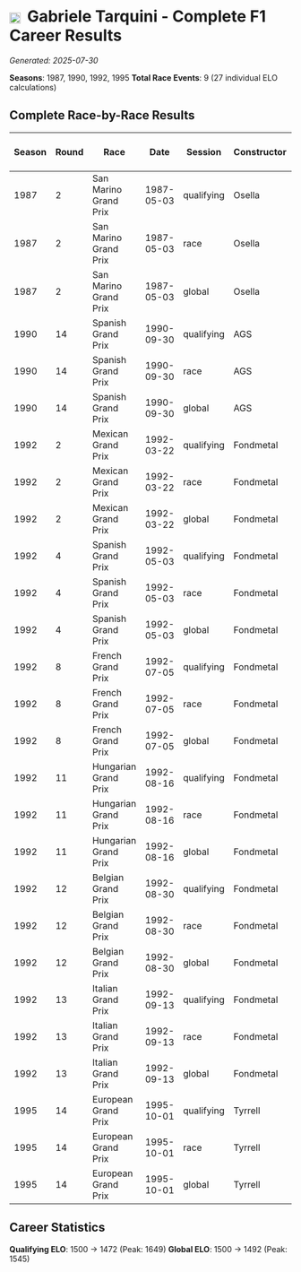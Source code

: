 # <img src="https://upload.wikimedia.org/wikipedia/commons/0/03/Flag_of_Italy.svg" alt="Italy" width="20" height="auto" style="vertical-align: middle; margin-right: 5px;" onerror="this.outerHTML='🇮🇹'; this.style.marginRight='5px';"/> Gabriele Tarquini - Complete F1 Career Results

*Generated: 2025-07-30*

**Seasons**: 1987, 1990, 1992, 1995
**Total Race Events**: 9 (27 individual ELO calculations)

## Complete Race-by-Race Results

| Season | Round | Race | Date | Session | Constructor | Position | Starting ELO | ELO Change | Final ELO | Teammate | Teammate Position | Teammate Starting ELO | Teammate ELO Change | Teammate Final ELO |
|--------|-------|------|------|---------|-------------|----------|--------------|------------|-----------|----------|-------------------|----------------------|---------------------|-------------------|
| 1987 | 2 | San Marino Grand Prix | 1987-05-03 | qualifying | Osella | 25 | 1500 | -33 | 1467 | <img src="https://upload.wikimedia.org/wikipedia/commons/0/03/Flag_of_Italy.svg" alt="Italy" width="20" height="auto" style="vertical-align: middle; margin-right: 5px;" onerror="this.outerHTML='🇮🇹'; this.style.marginRight='5px';"/> Alex Caffi | 19 | N/A | N/A | N/A |
| 1987 | 2 | San Marino Grand Prix | 1987-05-03 | race | Osella | DNF | 1500 | N/A | 1500 | <img src="https://upload.wikimedia.org/wikipedia/commons/0/03/Flag_of_Italy.svg" alt="Italy" width="20" height="auto" style="vertical-align: middle; margin-right: 5px;" onerror="this.outerHTML='🇮🇹'; this.style.marginRight='5px';"/> Alex Caffi | DNF | N/A | N/A | N/A |
| 1987 | 2 | San Marino Grand Prix | 1987-05-03 | global | Osella | Q:25/R:DNF | 1500 | -10 | 1490 | <img src="https://upload.wikimedia.org/wikipedia/commons/0/03/Flag_of_Italy.svg" alt="Italy" width="20" height="auto" style="vertical-align: middle; margin-right: 5px;" onerror="this.outerHTML='🇮🇹'; this.style.marginRight='5px';"/> Alex Caffi | Q:19/R:DNF | N/A | N/A | N/A |
| 1990 | 14 | Spanish Grand Prix | 1990-09-30 | qualifying | AGS | 22 | 1500 | +19 | 1519 | <img src="https://upload.wikimedia.org/wikipedia/commons/c/c3/Flag_of_France.svg" alt="France" width="20" height="auto" style="vertical-align: middle; margin-right: 5px;" onerror="this.outerHTML='🇫🇷'; this.style.marginRight='5px';"/> Yannick Dalmas | 23 | N/A | N/A | N/A |
| 1990 | 14 | Spanish Grand Prix | 1990-09-30 | race | AGS | DNF | 1500 | N/A | 1500 | <img src="https://upload.wikimedia.org/wikipedia/commons/c/c3/Flag_of_France.svg" alt="France" width="20" height="auto" style="vertical-align: middle; margin-right: 5px;" onerror="this.outerHTML='🇫🇷'; this.style.marginRight='5px';"/> Yannick Dalmas | 9 | N/A | N/A | N/A |
| 1990 | 14 | Spanish Grand Prix | 1990-09-30 | global | AGS | Q:22/R:DNF | 1500 | +6 | 1506 | <img src="https://upload.wikimedia.org/wikipedia/commons/c/c3/Flag_of_France.svg" alt="France" width="20" height="auto" style="vertical-align: middle; margin-right: 5px;" onerror="this.outerHTML='🇫🇷'; this.style.marginRight='5px';"/> Yannick Dalmas | Q:23/R:9 | N/A | N/A | N/A |
| 1992 | 2 | Mexican Grand Prix | 1992-03-22 | qualifying | Fondmetal | 14 | 1500 | +32 | 1532 | <img src="https://upload.wikimedia.org/wikipedia/commons/f/f3/Flag_of_Switzerland.svg" alt="Switzerland" width="20" height="auto" style="vertical-align: middle; margin-right: 5px;" onerror="this.outerHTML='🇨🇭'; this.style.marginRight='5px';"/> Andrea Chiesa | 23 | N/A | N/A | N/A |
| 1992 | 2 | Mexican Grand Prix | 1992-03-22 | race | Fondmetal | DNF | 1500 | N/A | 1500 | <img src="https://upload.wikimedia.org/wikipedia/commons/f/f3/Flag_of_Switzerland.svg" alt="Switzerland" width="20" height="auto" style="vertical-align: middle; margin-right: 5px;" onerror="this.outerHTML='🇨🇭'; this.style.marginRight='5px';"/> Andrea Chiesa | DNF | N/A | N/A | N/A |
| 1992 | 2 | Mexican Grand Prix | 1992-03-22 | global | Fondmetal | Q:14/R:DNF | 1500 | +10 | 1510 | <img src="https://upload.wikimedia.org/wikipedia/commons/f/f3/Flag_of_Switzerland.svg" alt="Switzerland" width="20" height="auto" style="vertical-align: middle; margin-right: 5px;" onerror="this.outerHTML='🇨🇭'; this.style.marginRight='5px';"/> Andrea Chiesa | Q:23/R:DNF | N/A | N/A | N/A |
| 1992 | 4 | Spanish Grand Prix | 1992-05-03 | qualifying | Fondmetal | 18 | 1532 | +26 | 1558 | <img src="https://upload.wikimedia.org/wikipedia/commons/f/f3/Flag_of_Switzerland.svg" alt="Switzerland" width="20" height="auto" style="vertical-align: middle; margin-right: 5px;" onerror="this.outerHTML='🇨🇭'; this.style.marginRight='5px';"/> Andrea Chiesa | 20 | N/A | N/A | N/A |
| 1992 | 4 | Spanish Grand Prix | 1992-05-03 | race | Fondmetal | DNF | 1500 | N/A | 1500 | <img src="https://upload.wikimedia.org/wikipedia/commons/f/f3/Flag_of_Switzerland.svg" alt="Switzerland" width="20" height="auto" style="vertical-align: middle; margin-right: 5px;" onerror="this.outerHTML='🇨🇭'; this.style.marginRight='5px';"/> Andrea Chiesa | DNF | N/A | N/A | N/A |
| 1992 | 4 | Spanish Grand Prix | 1992-05-03 | global | Fondmetal | Q:18/R:DNF | 1510 | +8 | 1517 | <img src="https://upload.wikimedia.org/wikipedia/commons/f/f3/Flag_of_Switzerland.svg" alt="Switzerland" width="20" height="auto" style="vertical-align: middle; margin-right: 5px;" onerror="this.outerHTML='🇨🇭'; this.style.marginRight='5px';"/> Andrea Chiesa | Q:20/R:DNF | N/A | N/A | N/A |
| 1992 | 8 | French Grand Prix | 1992-07-05 | qualifying | Fondmetal | 23 | 1558 | +22 | 1580 | <img src="https://upload.wikimedia.org/wikipedia/commons/f/f3/Flag_of_Switzerland.svg" alt="Switzerland" width="20" height="auto" style="vertical-align: middle; margin-right: 5px;" onerror="this.outerHTML='🇨🇭'; this.style.marginRight='5px';"/> Andrea Chiesa | 26 | N/A | N/A | N/A |
| 1992 | 8 | French Grand Prix | 1992-07-05 | race | Fondmetal | DNF | 1500 | N/A | 1500 | <img src="https://upload.wikimedia.org/wikipedia/commons/f/f3/Flag_of_Switzerland.svg" alt="Switzerland" width="20" height="auto" style="vertical-align: middle; margin-right: 5px;" onerror="this.outerHTML='🇨🇭'; this.style.marginRight='5px';"/> Andrea Chiesa | DNF | N/A | N/A | N/A |
| 1992 | 8 | French Grand Prix | 1992-07-05 | global | Fondmetal | Q:23/R:DNF | 1517 | +7 | 1524 | <img src="https://upload.wikimedia.org/wikipedia/commons/f/f3/Flag_of_Switzerland.svg" alt="Switzerland" width="20" height="auto" style="vertical-align: middle; margin-right: 5px;" onerror="this.outerHTML='🇨🇭'; this.style.marginRight='5px';"/> Andrea Chiesa | Q:26/R:DNF | N/A | N/A | N/A |
| 1992 | 11 | Hungarian Grand Prix | 1992-08-16 | qualifying | Fondmetal | 12 | 1580 | +28 | 1607 | Eric van de Poele | 18 | N/A | N/A | N/A |
| 1992 | 11 | Hungarian Grand Prix | 1992-08-16 | race | Fondmetal | DNF | 1500 | N/A | 1500 | Eric van de Poele | DNF | N/A | N/A | N/A |
| 1992 | 11 | Hungarian Grand Prix | 1992-08-16 | global | Fondmetal | Q:12/R:DNF | 1524 | +8 | 1532 | Eric van de Poele | Q:18/R:DNF | N/A | N/A | N/A |
| 1992 | 12 | Belgian Grand Prix | 1992-08-30 | qualifying | Fondmetal | 11 | 1607 | +23 | 1630 | Eric van de Poele | 15 | N/A | N/A | N/A |
| 1992 | 12 | Belgian Grand Prix | 1992-08-30 | race | Fondmetal | DNF | 1500 | N/A | 1500 | Eric van de Poele | 10 | N/A | N/A | N/A |
| 1992 | 12 | Belgian Grand Prix | 1992-08-30 | global | Fondmetal | Q:11/R:DNF | 1532 | +7 | 1539 | Eric van de Poele | Q:15/R:10 | N/A | N/A | N/A |
| 1992 | 13 | Italian Grand Prix | 1992-09-13 | qualifying | Fondmetal | 20 | 1630 | +19 | 1649 | Eric van de Poele | 25 | N/A | N/A | N/A |
| 1992 | 13 | Italian Grand Prix | 1992-09-13 | race | Fondmetal | DNF | 1500 | N/A | 1500 | Eric van de Poele | DNF | N/A | N/A | N/A |
| 1992 | 13 | Italian Grand Prix | 1992-09-13 | global | Fondmetal | Q:20/R:DNF | 1539 | +6 | 1545 | Eric van de Poele | Q:25/R:DNF | N/A | N/A | N/A |
| 1995 | 14 | European Grand Prix | 1995-10-01 | qualifying | Tyrrell | 19 | 1500 | -28 | 1472 | <img src="https://upload.wikimedia.org/wikipedia/commons/b/bc/Flag_of_Finland.svg" alt="Finland" width="20" height="auto" style="vertical-align: middle; margin-right: 5px;" onerror="this.outerHTML='🇫🇮'; this.style.marginRight='5px';"/> Mika Salo | 15 | N/A | N/A | N/A |
| 1995 | 14 | European Grand Prix | 1995-10-01 | race | Tyrrell | DNF | 1500 | N/A | 1500 | <img src="https://upload.wikimedia.org/wikipedia/commons/b/bc/Flag_of_Finland.svg" alt="Finland" width="20" height="auto" style="vertical-align: middle; margin-right: 5px;" onerror="this.outerHTML='🇫🇮'; this.style.marginRight='5px';"/> Mika Salo | 10 | N/A | N/A | N/A |
| 1995 | 14 | European Grand Prix | 1995-10-01 | global | Tyrrell | Q:19/R:DNF | 1500 | -8 | 1492 | <img src="https://upload.wikimedia.org/wikipedia/commons/b/bc/Flag_of_Finland.svg" alt="Finland" width="20" height="auto" style="vertical-align: middle; margin-right: 5px;" onerror="this.outerHTML='🇫🇮'; this.style.marginRight='5px';"/> Mika Salo | Q:15/R:10 | N/A | N/A | N/A |

## Career Statistics

**Qualifying ELO**: 1500 → 1472 (Peak: 1649)
**Global ELO**: 1500 → 1492 (Peak: 1545)
